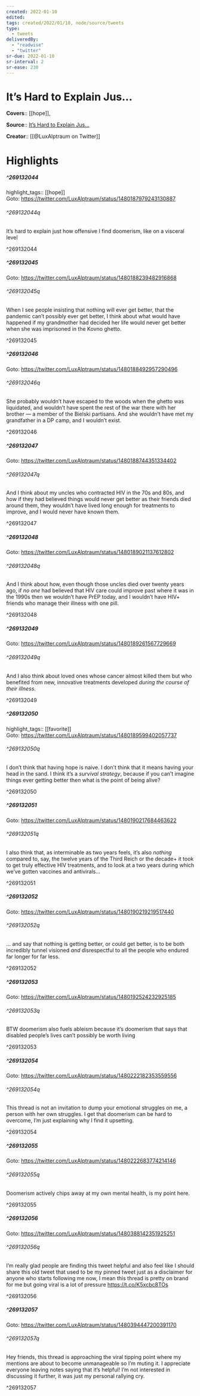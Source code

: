 ```yaml
---
created: 2022-01-10
edited:
tags: created/2022/01/10, node/source/tweets
type: 
  - tweets
deliveredBy: 
  - "readwise"
  - "twitter"
sr-due: 2022-01-10
sr-interval: 2
sr-ease: 230
---
```

# It’s Hard to Explain Jus...

**Covers**:: [[hope]], 

**Source**:: [It’s Hard to Explain Jus...](https://twitter.com/LuxAlptraum/status/1480187979243130887)

**Creator**:: [[@LuxAlptraum on Twitter]]

# Highlights
##### ^269132044

highlight_tags:: [[hope]]   
Goto: https://twitter.com/LuxAlptraum/status/1480187979243130887  

###### ^269132044q

It’s hard to explain just how offensive I find doomerism, like on a visceral level 

^269132044

##### ^269132045


Goto: https://twitter.com/LuxAlptraum/status/1480188239482916868  

###### ^269132045q

When I see people insisting that nothing will ever get better, that the pandemic can’t possibly ever get better, I think about what would have happened if my grandmother had decided her life would never get better when she was imprisoned in the Kovno ghetto. 

^269132045

##### ^269132046


Goto: https://twitter.com/LuxAlptraum/status/1480188492957290496  

###### ^269132046q

She probably wouldn’t have escaped to the woods when the ghetto was liquidated, and wouldn’t have spent the rest of the war there with her brother — a member of the Bielski partisans. And she wouldn’t have met my grandfather in a DP camp, and I wouldn’t exist. 

^269132046

##### ^269132047


Goto: https://twitter.com/LuxAlptraum/status/1480188744351334402  

###### ^269132047q

And I think about my uncles who contracted HIV in the 70s and 80s, and how if they had believed things would never get better as their friends died around them, they wouldn’t have lived long enough for treatments to improve, and I would never have known them. 

^269132047

##### ^269132048


Goto: https://twitter.com/LuxAlptraum/status/1480189021137612802  

###### ^269132048q

And I think about how, even though those uncles died over twenty years ago, if *no one* had believed that HIV care could improve past where it was in the 1990s then we wouldn’t have PrEP today, and I wouldn’t have HIV+ friends who manage their illness with one pill. 

^269132048

##### ^269132049


Goto: https://twitter.com/LuxAlptraum/status/1480189261567729669  

###### ^269132049q

And I also think about loved ones whose cancer almost killed them but who benefited from new, innovative treatments developed *during the course of their illness*. 

^269132049

##### ^269132050

highlight_tags:: [[favorite]]   
Goto: https://twitter.com/LuxAlptraum/status/1480189599402057737  

###### ^269132050q

I don’t think that having hope is naive. I don’t think that it means having your head in the sand. I think it’s a *survival strategy*, because if you can’t imagine things ever getting better then what is the point of being alive? 

^269132050

##### ^269132051


Goto: https://twitter.com/LuxAlptraum/status/1480190217684463622  

###### ^269132051q

I also think that, as interminable as two years feels, it’s also *nothing* compared to, say, the twelve years of the Third Reich or the decade+ it took to get truly effective HIV treatments, and to look at a two years during which we’ve gotten vaccines and antivirals… 

^269132051

##### ^269132052


Goto: https://twitter.com/LuxAlptraum/status/1480190219219517440  

###### ^269132052q

… and say that nothing is getting better, or could get better, is to be both incredibly tunnel visioned *and* disrespectful to all the people who endured far longer for far less. 

^269132052

##### ^269132053


Goto: https://twitter.com/LuxAlptraum/status/1480192524232925185  

###### ^269132053q

BTW doomerism also fuels ableism because it’s doomerism that says that disabled people’s lives can’t possibly be worth living 

^269132053

##### ^269132054


Goto: https://twitter.com/LuxAlptraum/status/1480222182353559556  

###### ^269132054q

This thread is not an invitation to dump your emotional struggles on me, a person with her own struggles. I get that doomerism can be hard to overcome, I’m just explaining why I find it upsetting. 

^269132054

##### ^269132055


Goto: https://twitter.com/LuxAlptraum/status/1480222683774214146  

###### ^269132055q

Doomerism actively chips away at my own mental health, is my point here. 

^269132055

##### ^269132056


Goto: https://twitter.com/LuxAlptraum/status/1480388142351925251  

###### ^269132056q

I’m really glad people are finding this tweet helpful and also feel like I should share this old tweet that used to be my pinned tweet just as a disclaimer for anyone who starts following me now, I mean this thread is pretty on brand for me but going viral is a lot of pressure https://t.co/K5xcbc8TOs 

^269132056

##### ^269132057


Goto: https://twitter.com/LuxAlptraum/status/1480394447200391170  

###### ^269132057q

Hey friends, this thread is approaching the viral tipping point where my mentions are about to become unmanageable so I’m muting it. I appreciate everyone leaving notes saying that it’s helpful! I’m not interested in discussing it further, it was just my personal rallying cry. 

^269132057

